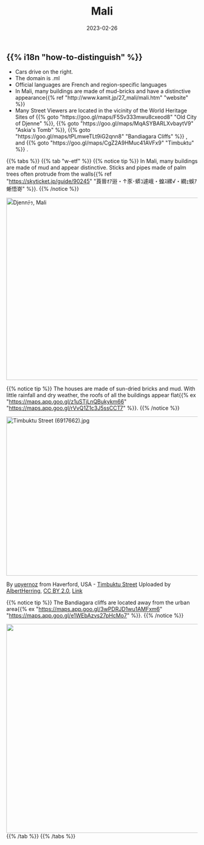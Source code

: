 ﻿---
title: "Mali"
date: 2023-02-26
lastmod: 2023-07-01
weight: 2
draft: false
keywords: [""]
sections: [""]
bg: "bg/city.jpg"
flag: "ML.svg"
no_detaile_info: true
jetro_detail: false
is_has_many_trekker: true
---

<div class="main-desciption country-description">
    <h2 class="section-title">{{% i18n "how-to-distinguish" %}}</h2>
    <ul class="rule-list">
        <li>Cars drive on the right.</li>
        <li>The domain is <span class="quiz">.ml</span></li>
        <li>Official languages are <span class="quiz">French</span> and region-specific languages</li>
        <li>In Mali, many buildings are made of mud-bricks and have a distinctive appearance{{% ref "http://www.kamit.jp/27_mali/mali.htm" "website" %}}</li>
        <li>Many Street Viewers are located in the vicinity of the World Heritage Sites of {{% goto "https://goo.gl/maps/F5Sv333mwu8cxeod8" "Old City of Djenne" %}}, {{% goto "https://goo.gl/maps/MqASYBARLXvbaytV9" "Askia's Tomb" %}}, {{% goto "https://goo.gl/maps/tPLmweTLt9iG2qnn8" "Bandiagara Cliffs" %}} , and {{% goto "https://goo.gl/maps/CgZ2A9HMuc41AVFx9" "Timbuktu" %}} .
    </ul>
</div>

{{% tabs %}}
{{% tab "w-etf" %}}
{{% notice tip %}}
In Mali, many buildings are made of mud and appear distinctive. Sticks and pipes made of palm trees often protrude from the walls{{% ref "https://skyticket.jp/guide/90245" "莨晉ｵｱ逧・↑豕･蟒ｺ遽峨・蝗ｽ縲√・繝ｪ蜈ｱ蜥悟嵜" %}}.
{{% /notice %}}

<div class="googlemap-if">
<a data-flickr-embed="true" href="https://www.flickr.com/photos/hypostylin/3159048225/in/photolist-5P9WYH-4RiNmt-8eVDUa-pxypWB-bvcM7W-cza2U-bJi4gP-aY6Nat-dNmHa-7jRuWJ-dNmjR-9Vc7Rs-5NHAEp-49jxCE-5Pc25B-5NRXfM-5PnAkm-hnxsBq-4jWPGz-7jG2G4-4k1SNo-4aBo9i-556phb-bM1tpi-t2jt3-4jXy5u-2iDR5AB-fLKLk-9iQKU-ab6NVn-4jv7eR-3jDTXp-bdQaMv-9eDKxy-4mFNqX-i9UcV-87auFa-6byWcZ-87auxT-5P6tpg-7uptap-iaqkd-7fabbk-7htqkM-mKxQL-bcAiwi-dNmZZ-5NHAE6-xMfQCs-wRekbt" title="Djennﾃｩ, Mali"><img src="https://live.staticflickr.com/3132/3159048225_be7b2477ee_z.jpg" width="640" height="480" alt="Djennﾃｩ, Mali"/></a><script async src="//embedr.flickr.com/assets/client-code.js" charset="utf-8"></script>
</div>

{{% notice tip %}}
The houses are made of sun-dried bricks and mud. With little rainfall and dry weather, the roofs of all the buildings appear flat{{% ex "https://maps.app.goo.gl/z1uSTjLnQBukykm66" "https://maps.app.goo.gl/rVvQ1Z1c3J5ssCCT7" %}}.
{{% /notice %}}
<div class="googlemap-if no-margin">
<p><a href="https://commons.wikimedia.org/wiki/File:Timbuktu_Street_(6917662).jpg#/media/File:Timbuktu_Street_(6917662).jpg"><img src="https://upload.wikimedia.org/wikipedia/commons/6/6b/Timbuktu_Street_%286917662%29.jpg" alt="Timbuktu Street (6917662).jpg" height="419" width="640"></a></p><p>By <a rel="nofollow" class="external text" href="https://www.flickr.com/people/48600082269@N01">upyernoz</a> from Haverford, USA - <a rel="nofollow" class="external text" href="https://www.flickr.com/photos/upyernoz/6917662/">Timbuktu Street</a>
Uploaded by <a href="//commons.wikimedia.org/wiki/User:AlbertHerring" class="mw-redirect" title="User:AlbertHerring">AlbertHerring</a>, <a href="https://creativecommons.org/licenses/by/2.0" title="Creative Commons Attribution 2.0">CC BY 2.0</a>, <a href="https://commons.wikimedia.org/w/index.php?curid=29240121">Link</a></p>
</div>

{{% notice tip %}}
The Bandiagara cliffs are located away from the urban area{{% ex "https://maps.app.goo.gl/3wPDRJD1wu1AMFxm6" "https://maps.app.goo.gl/e1WEbAzvs27pHcMo7" %}}.
{{% /notice %}}
<div class="googlemap-if unclickable">
<img src="/rule/africa/mali/falaise_de_bandiagara2.jpg" width="550px">
</div>
{{% /tab %}}
{{% /tabs %}}